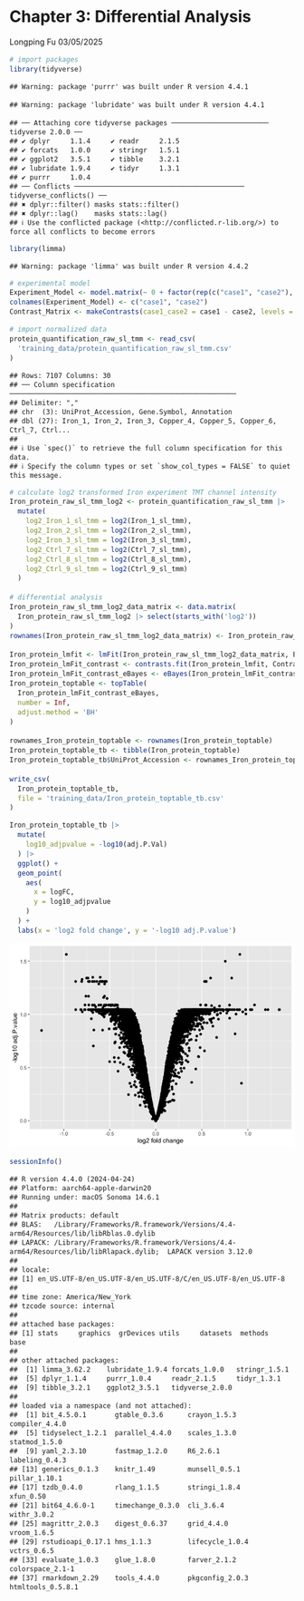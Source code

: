 Chapter 3: Differential Analysis
================
Longping Fu
03/05/2025

``` r
# import packages
library(tidyverse)
```

    ## Warning: package 'purrr' was built under R version 4.4.1

    ## Warning: package 'lubridate' was built under R version 4.4.1

    ## ── Attaching core tidyverse packages ──────────────────────── tidyverse 2.0.0 ──
    ## ✔ dplyr     1.1.4     ✔ readr     2.1.5
    ## ✔ forcats   1.0.0     ✔ stringr   1.5.1
    ## ✔ ggplot2   3.5.1     ✔ tibble    3.2.1
    ## ✔ lubridate 1.9.4     ✔ tidyr     1.3.1
    ## ✔ purrr     1.0.4     
    ## ── Conflicts ────────────────────────────────────────── tidyverse_conflicts() ──
    ## ✖ dplyr::filter() masks stats::filter()
    ## ✖ dplyr::lag()    masks stats::lag()
    ## ℹ Use the conflicted package (<http://conflicted.r-lib.org/>) to force all conflicts to become errors

``` r
library(limma)
```

    ## Warning: package 'limma' was built under R version 4.4.2

``` r
# experimental model
Experiment_Model <- model.matrix(~ 0 + factor(rep(c("case1", "case2"), each = 3), levels = c("case1", "case2")))
colnames(Experiment_Model) <- c("case1", "case2")
Contrast_Matrix <- makeContrasts(case1_case2 = case1 - case2, levels = Experiment_Model)
```

``` r
# import normalized data
protein_quantification_raw_sl_tmm <- read_csv(
  'training_data/protein_quantification_raw_sl_tmm.csv'
)
```

    ## Rows: 7107 Columns: 30
    ## ── Column specification ────────────────────────────────────────────────────────
    ## Delimiter: ","
    ## chr  (3): UniProt_Accession, Gene.Symbol, Annotation
    ## dbl (27): Iron_1, Iron_2, Iron_3, Copper_4, Copper_5, Copper_6, Ctrl_7, Ctrl...
    ## 
    ## ℹ Use `spec()` to retrieve the full column specification for this data.
    ## ℹ Specify the column types or set `show_col_types = FALSE` to quiet this message.

``` r
# calculate log2 transformed Iron experiment TMT channel intensity
Iron_protein_raw_sl_tmm_log2 <- protein_quantification_raw_sl_tmm |> 
  mutate(
    log2_Iron_1_sl_tmm = log2(Iron_1_sl_tmm),
    log2_Iron_2_sl_tmm = log2(Iron_2_sl_tmm),
    log2_Iron_3_sl_tmm = log2(Iron_3_sl_tmm),
    log2_Ctrl_7_sl_tmm = log2(Ctrl_7_sl_tmm),
    log2_Ctrl_8_sl_tmm = log2(Ctrl_8_sl_tmm),
    log2_Ctrl_9_sl_tmm = log2(Ctrl_9_sl_tmm)
  )

# differential analysis
Iron_protein_raw_sl_tmm_log2_data_matrix <- data.matrix(
  Iron_protein_raw_sl_tmm_log2 |> select(starts_with('log2'))
)
rownames(Iron_protein_raw_sl_tmm_log2_data_matrix) <- Iron_protein_raw_sl_tmm_log2$UniProt_Accession

Iron_protein_lmfit <- lmFit(Iron_protein_raw_sl_tmm_log2_data_matrix, Experiment_Model)
Iron_protein_lmFit_contrast <- contrasts.fit(Iron_protein_lmfit, Contrast_Matrix)
Iron_protein_lmFit_contrast_eBayes <- eBayes(Iron_protein_lmFit_contrast)
Iron_protein_toptable <- topTable(
  Iron_protein_lmFit_contrast_eBayes,
  number = Inf,
  adjust.method = 'BH'
)

rownames_Iron_protein_toptable <- rownames(Iron_protein_toptable)
Iron_protein_toptable_tb <- tibble(Iron_protein_toptable)
Iron_protein_toptable_tb$UniProt_Accession <- rownames_Iron_protein_toptable

write_csv(
  Iron_protein_toptable_tb,
  file = 'training_data/Iron_protein_toptable_tb.csv'
)
```

``` r
Iron_protein_toptable_tb |> 
  mutate(
    log10_adjpvalue = -log10(adj.P.Val)
  ) |> 
  ggplot() +
  geom_point(
    aes(
      x = logFC,
      y = log10_adjpvalue
    )
  ) +
  labs(x = 'log2 fold change', y = '-log10 adj.P.value')
```

![](Differential_Analysis_files/figure-gfm/volcano%20plot-1.png)<!-- -->

``` r
sessionInfo()
```

    ## R version 4.4.0 (2024-04-24)
    ## Platform: aarch64-apple-darwin20
    ## Running under: macOS Sonoma 14.6.1
    ## 
    ## Matrix products: default
    ## BLAS:   /Library/Frameworks/R.framework/Versions/4.4-arm64/Resources/lib/libRblas.0.dylib 
    ## LAPACK: /Library/Frameworks/R.framework/Versions/4.4-arm64/Resources/lib/libRlapack.dylib;  LAPACK version 3.12.0
    ## 
    ## locale:
    ## [1] en_US.UTF-8/en_US.UTF-8/en_US.UTF-8/C/en_US.UTF-8/en_US.UTF-8
    ## 
    ## time zone: America/New_York
    ## tzcode source: internal
    ## 
    ## attached base packages:
    ## [1] stats     graphics  grDevices utils     datasets  methods   base     
    ## 
    ## other attached packages:
    ##  [1] limma_3.62.2    lubridate_1.9.4 forcats_1.0.0   stringr_1.5.1  
    ##  [5] dplyr_1.1.4     purrr_1.0.4     readr_2.1.5     tidyr_1.3.1    
    ##  [9] tibble_3.2.1    ggplot2_3.5.1   tidyverse_2.0.0
    ## 
    ## loaded via a namespace (and not attached):
    ##  [1] bit_4.5.0.1       gtable_0.3.6      crayon_1.5.3      compiler_4.4.0   
    ##  [5] tidyselect_1.2.1  parallel_4.4.0    scales_1.3.0      statmod_1.5.0    
    ##  [9] yaml_2.3.10       fastmap_1.2.0     R6_2.6.1          labeling_0.4.3   
    ## [13] generics_0.1.3    knitr_1.49        munsell_0.5.1     pillar_1.10.1    
    ## [17] tzdb_0.4.0        rlang_1.1.5       stringi_1.8.4     xfun_0.50        
    ## [21] bit64_4.6.0-1     timechange_0.3.0  cli_3.6.4         withr_3.0.2      
    ## [25] magrittr_2.0.3    digest_0.6.37     grid_4.4.0        vroom_1.6.5      
    ## [29] rstudioapi_0.17.1 hms_1.1.3         lifecycle_1.0.4   vctrs_0.6.5      
    ## [33] evaluate_1.0.3    glue_1.8.0        farver_2.1.2      colorspace_2.1-1 
    ## [37] rmarkdown_2.29    tools_4.4.0       pkgconfig_2.0.3   htmltools_0.5.8.1
